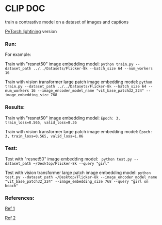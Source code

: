 # CLIP DOC

train a contrastive model on a dataset of images and captions

[PyTorch lightining](https://pytorch-lightning.readthedocs.io/) version


### Run:

For example:

Train with "resnet50" image embedding model:
```python train.py --dataset_path ../../Datasets/Flicker-8k --batch_size 64 --num_workers 16```

Train with vision transformer large patch image embedding model:
```python train.py --dataset_path ../../Datasets/Flicker-8k --batch_size 64 --num_workers 16 --image_encoder_model_name "vit_base_patch32_224" --image_embedding_size 768```


### Results:

Train with "resnet50" image embedding model:
```Epoch: 3, train_loss=0.565, valid_loss=0.36```

Train with vision transformer large patch image embedding model:
```Epoch: 3, train_loss=0.565, valid_loss=1.06```

### Test:

Test with "resnet50" image embedding model:
``` python test.py --dataset_path ~/Desktop/Flicker-8k --query "girl"```

Test with vision transformer large patch image embedding model:
```python test.py --dataset_path ~/Desktop/Flicker-8k --image_encoder_model_name "vit_base_patch32_224" --image_embedding_size 768 --query "girl on beach"```


### References:

[Ref 1](https://colab.research.google.com/drive/1hYHb0FTdKQCXZs3qCwVZnSuVGrZU2Z1w?usp=sharing)

[Ref 2](https://github.com/moein-shariatnia/OpenAI-CLIP)